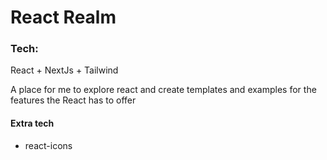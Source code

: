 # React Realm

### Tech:

React + NextJs + Tailwind

A place for me to explore react and create templates and examples for the features the React has to offer

#### Extra tech

- react-icons